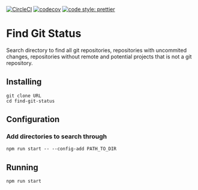 [![CircleCI](https://img.shields.io/circleci/project/github/Gullo89/find-git-status.svg)](https://circleci.com/gh/Gullo89/find-git-status)
[![codecov](https://img.shields.io/codecov/c/github/Gullo89/find-git-status/master.svg?label=coverage)](https://codecov.io/gh/Gullo89/find-git-status)
[![code style: prettier](https://img.shields.io/badge/code_style-prettier-ff69b4.svg)](https://github.com/prettier/prettier)

# Find Git Status

Search directory to find all git repositories, repositories with uncommited changes, repositories without remote and potential projects that is not a git repository.

## Installing

```
git clone URL
cd find-git-status
```

## Configuration

### Add directories to search through

```
npm run start -- --config-add PATH_TO_DIR
```

## Running

```
npm run start
```
